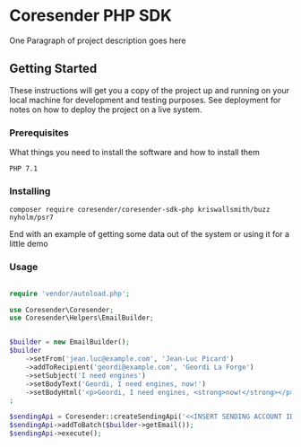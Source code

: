 # Coresender PHP SDK

One Paragraph of project description goes here

## Getting Started

These instructions will get you a copy of the project up and running on your local machine for development and testing purposes. See deployment for notes on how to deploy the project on a live system.

### Prerequisites

What things you need to install the software and how to install them

```
PHP 7.1
```

### Installing

```
composer require coresender/coresender-sdk-php kriswallsmith/buzz nyholm/psr7
```

End with an example of getting some data out of the system or using it for a little demo


### Usage

```php

require 'vendor/autoload.php';

use Coresender\Coresender;
use Coresender\Helpers\EmailBuilder;


$builder = new EmailBuilder();
$builder
    ->setFrom('jean.luc@example.com', 'Jean-Luc Picard')
    ->addToRecipient('geordi@example.com', 'Geordi La Forge')
    ->setSubject('I need engines')
    ->setBodyText('Geordi, I need engines, now!')
    ->setBodyHtml('<p>Geordi, I need engines, <strong>now!</strong></p>')
;

$sendingApi = Coresender::createSendingApi('<<INSERT SENDING ACCOUNT ID>>', '<<INSERT SENDING ACCOUNT KEY>>');
$sendingApi->addToBatch($builder->getEmail());
$sendingApi->execute();
```